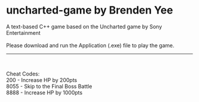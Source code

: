 # uncharted-game by Brenden Yee
A text-based C++ game based on the Uncharted game by Sony Entertainment
<br/><br/>
Please download and run the Application (.exe) file to play the game.
<br/>


**********************************************************************
<br/>

Cheat Codes:<br/>
200 - Increase HP by 200pts<br/>
8055 - Skip to the Final Boss Battle<br/>
8888 - Increase HP by 1000pts<br/>
